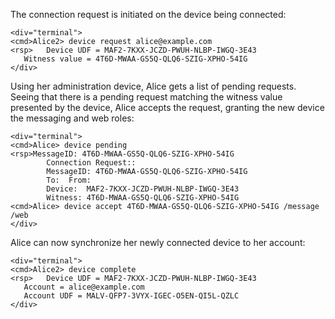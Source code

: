 The connection request is initiated on the device being connected:


~~~~
<div="terminal">
<cmd>Alice2> device request alice@example.com
<rsp>   Device UDF = MAF2-7KXX-JCZD-PWUH-NLBP-IWGQ-3E43
   Witness value = 4T6D-MWAA-GS5Q-QLQ6-SZIG-XPHO-54IG
</div>
~~~~

Using her administration device, Alice gets a list of pending requests. Seeing that
there is a pending request matching the witness value presented by the device, Alice
accepts the request, granting the new device the messaging and web roles:


~~~~
<div="terminal">
<cmd>Alice> device pending
<rsp>MessageID: 4T6D-MWAA-GS5Q-QLQ6-SZIG-XPHO-54IG
        Connection Request::
        MessageID: 4T6D-MWAA-GS5Q-QLQ6-SZIG-XPHO-54IG
        To:  From: 
        Device:  MAF2-7KXX-JCZD-PWUH-NLBP-IWGQ-3E43
        Witness: 4T6D-MWAA-GS5Q-QLQ6-SZIG-XPHO-54IG
<cmd>Alice> device accept 4T6D-MWAA-GS5Q-QLQ6-SZIG-XPHO-54IG /message /web
</div>
~~~~

Alice can now synchronize her newly connected device to her account:


~~~~
<div="terminal">
<cmd>Alice2> device complete
<rsp>   Device UDF = MAF2-7KXX-JCZD-PWUH-NLBP-IWGQ-3E43
   Account = alice@example.com
   Account UDF = MALV-QFP7-3VYX-IGEC-O5EN-QI5L-QZLC
</div>
~~~~


